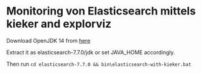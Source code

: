 # Monitoring von Elasticsearch mittels kieker and explorviz

Download OpenJDK 14 from [here](https://jdk.java.net/14/)

Extract it as elasticsearch-7.7.0/jdk or set JAVA_HOME accordingly.

Then run `cd elasticsearch-7.7.0 && bin\elasticsearch-with-kieker.bat`
